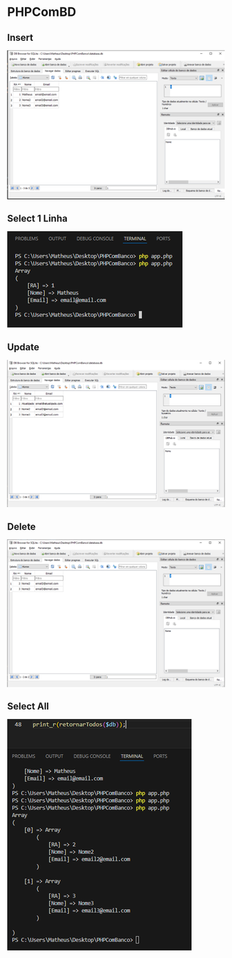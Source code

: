 # PHPComBD

<h2>Insert</h2>
<img src="https://github.com/benattimatheus/PHPComBD/blob/main/Imagens/BdInsercao.png" alt="insert">
<h2>Select 1 Linha</h2>
<img src="https://github.com/benattimatheus/PHPComBD/blob/main/Imagens/Retorno1Linha.png" alt="select1">
<h2>Update</h2>
<img src="https://github.com/benattimatheus/PHPComBD/blob/main/Imagens/UpdateBD.png" alt="update">
<h2>Delete</h2>
<img src="https://github.com/benattimatheus/PHPComBD/blob/main/Imagens/DeleteBD.png" alt="delete">
<h2>Select All</h2>
<img src="https://github.com/benattimatheus/PHPComBD/blob/main/Imagens/SelectAll.png" alt="selectall">
